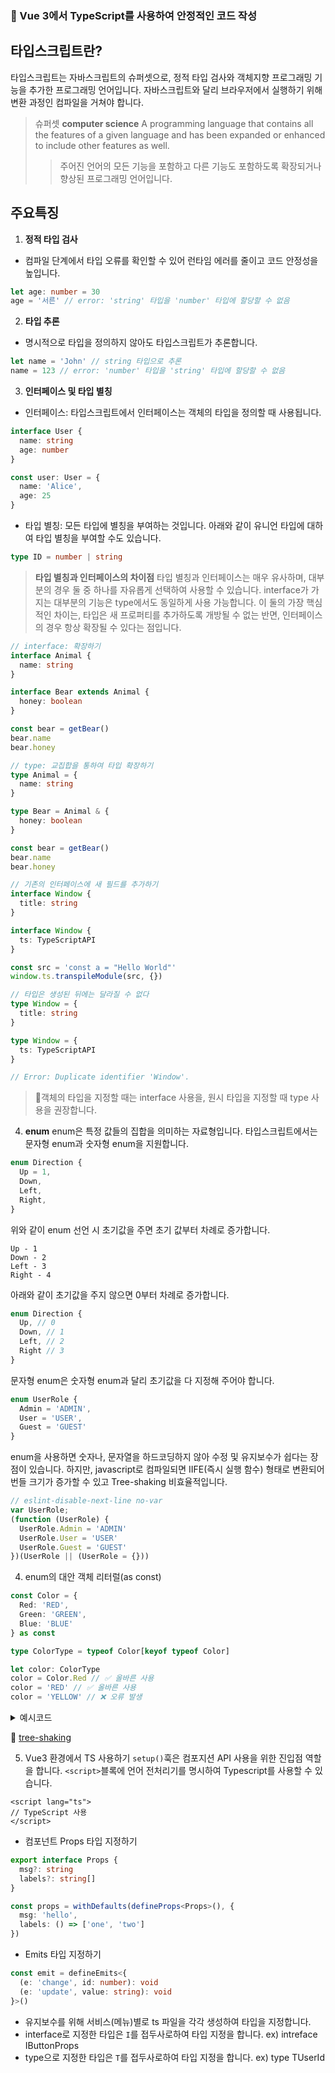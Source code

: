 ### 📜 Vue 3에서 TypeScript를 사용하여 안정적인 코드 작성

## 타입스크립트란?
타입스크립트는 자바스크립트의 슈퍼셋으로, 정적 타입 검사와 객체지향 프로그래밍 기능을 추가한 프로그래밍 언어입니다. 자바스크립트와 달리 브라우저에서 실행하기 위해 변환 과정인 컴파일을 거쳐야 합니다.

> 슈퍼셋
**computer science**
> A programming language that contains all the features of a given language and has been expanded or enhanced to include other features as well.
>> 주어진 언어의 모든 기능을 포함하고 다른 기능도 포함하도록 확장되거나 향상된 프로그래밍 언어입니다.

## 주요특징
1. **정적 타입 검사**
- 컴파일 단계에서 타입 오류를 확인할 수 있어 런타임 에러를 줄이고 코드 안정성을 높입니다.
```typescript
let age: number = 30
age = '서른' // error: 'string' 타입을 'number' 타입에 할당할 수 없음
```

2. **타입 추론**
- 명시적으로 타입을 정의하지 않아도 타입스크립트가 추론합니다.
```typescript
let name = 'John' // string 타입으로 추론
name = 123 // error: 'number' 타입을 'string' 타입에 할당할 수 없음
```

3. **인터페이스 및 타입 별칭**
- 인터페이스: 타입스크립트에서 인터페이스는 객체의 타입을 정의할 때 사용됩니다.
```typescript
interface User {
  name: string
  age: number
}

const user: User = {
  name: 'Alice',
  age: 25
}
```
- 타입 별칭: 모든 타입에 별칭을 부여하는 것입니다. 아래와 같이 유니언 타입에 대하여 타입 별칭을 부여할 수도 있습니다.
```typescript
type ID = number | string
```

> **타입 별칭과 인터페이스의 차이점**
타입 별칭과 인터페이스는 매우 유사하며, 대부분의 경우 둘 중 하나를 자유롭게 선택하여 사용할 수 있습니다. interface가 가지는 대부분의 기능은 type에서도 동일하게 사용 가능합니다. 이 둘의 가장 핵심적인 차이는, 타입은 새 프로퍼티를 추가하도록 개방될 수 없는 반면, 인터페이스의 경우 항상 확장될 수 있다는 점입니다.

```typescript
// interface: 확장하기
interface Animal {
  name: string
}

interface Bear extends Animal {
  honey: boolean
}

const bear = getBear()
bear.name
bear.honey

// type: 교집합을 통하여 타입 확장하기
type Animal = {
  name: string
}

type Bear = Animal & {
  honey: boolean
}

const bear = getBear()
bear.name
bear.honey
```
```typescript
// 기존의 인터페이스에 새 필드를 추가하기
interface Window {
  title: string
}

interface Window {
  ts: TypeScriptAPI
}

const src = 'const a = "Hello World"'
window.ts.transpileModule(src, {})

// 타입은 생성된 뒤에는 달라질 수 없다
type Window = {
  title: string
}

type Window = {
  ts: TypeScriptAPI
}

// Error: Duplicate identifier 'Window'.
 ```

> 🚦객체의 타입을 지정할 때는 interface 사용을, 원시 타입을 지정할 때 type 사용을 권장합니다.

4. **enum**
enum은 특정 값들의 집합을 의미하는 자료형입니다. 타입스크립트에서는 문자형 enum과 숫자형 enum을 지원합니다.

```typescript
enum Direction {
  Up = 1,
  Down,
  Left,
  Right,
}
```
위와 같이 enum 선언 시 초기값을 주면 초기 값부터 차례로 증가합니다.

```
Up - 1
Down - 2
Left - 3
Right - 4
```
아래와 같이 초기값을 주지 않으면 0부터 차례로 증가합니다.
```typescript
enum Direction {
  Up, // 0
  Down, // 1
  Left, // 2
  Right // 3
}
```

문자형 enum은 숫자형 enum과 달리 초기값을 다 지정해 주어야 합니다.
```typescript
enum UserRole {
  Admin = 'ADMIN',
  User = 'USER',
  Guest = 'GUEST'
}
```

enum을 사용하면 숫자나, 문자열을 하드코딩하지 않아 수정 및 유지보수가 쉽다는 장점이 있습니다. 하지만, javascript로 컴파일되면 IIFE(즉시 실행 함수) 형태로 변환되어 번들 크기가 증가할 수 있고 Tree-shaking 비효율적입니다.
```js
// eslint-disable-next-line no-var
var UserRole;
(function (UserRole) {
  UserRole.Admin = 'ADMIN'
  UserRole.User = 'USER'
  UserRole.Guest = 'GUEST'
})(UserRole || (UserRole = {}))
```

4. enum의 대안 객체 리터럴(as const)
```typescript
const Color = {
  Red: 'RED',
  Green: 'GREEN',
  Blue: 'BLUE'
} as const

type ColorType = typeof Color[keyof typeof Color]

let color: ColorType
color = Color.Red // ✅ 올바른 사용
color = 'RED' // ✅ 올바른 사용
color = 'YELLOW' // ❌ 오류 발생
```

<details>
<summary>예시코드</summary>

```vue
<script setup lang="ts">
function getOrderCdInfo(orderCd: string): { label: string, color: string } | undefined {
  const orderCdMap: { [key: string]: { label: string, color: string } } = {
    ORDER: { label: '주문 접수', color: 'orange' },
    READY: { label: '배송 준비', color: 'orange' },
    RETURN: { label: '배송 실패', color: 'gray' },
    DELIVER: { label: '배송 중', color: 'blue' },
    COMPLETED: { label: '배송 완료', color: 'gray' },
    CANCEL: { label: '취소 완료', color: 'gray' },
  } as const

  return orderCdMap[orderCd]
}
</script>

<template>
  <div class="flex space-x-[5px]">
    <span class="chip__line--gray">{{ getOrderTypeLabel(detailInfo.orderType) }}</span>
    <span
      v-if="getOrderCdInfo(detailInfo.orderCd)"
      :class="`chip__full--${getOrderCdInfo(detailInfo.orderCd)?.color}`"
    >
      {{ getOrderCdInfo(detailInfo.orderCd)?.label }}
    </span>
  </div>
</template>
```
</details>

🔎 [tree-shaking](/guide/tree-shaking)

5. Vue3 환경에서 TS 사용하기
`setup()`훅은 컴포지션 API 사용을 위한 진입점 역할을 합니다. `<script>`블록에 언어 전처리기를 명시하여 Typescript를 사용할 수 있습니다.
```vue
<script lang="ts">
// TypeScript 사용
</script>
```

- 컴포넌트 Props 타입 지정하기
```ts
export interface Props {
  msg?: string
  labels?: string[]
}

const props = withDefaults(defineProps<Props>(), {
  msg: 'hello',
  labels: () => ['one', 'two']
})
```

- Emits 타입 지정하기
```ts
const emit = defineEmits<{
  (e: 'change', id: number): void
  (e: 'update', value: string): void
}>()
```

- 유지보수를 위해 서비스(메뉴)별로 ts 파일을 각각 생성하여 타입을 지정합니다.
- interface로 지정한 타입은 `I`를 접두사로하여 타입 지정을 합니다. ex) intreface IButtonProps
- type으로 지정한 타입은 `T`를 접두사로하여 타입 지정을 합니다. ex) type TUserId
